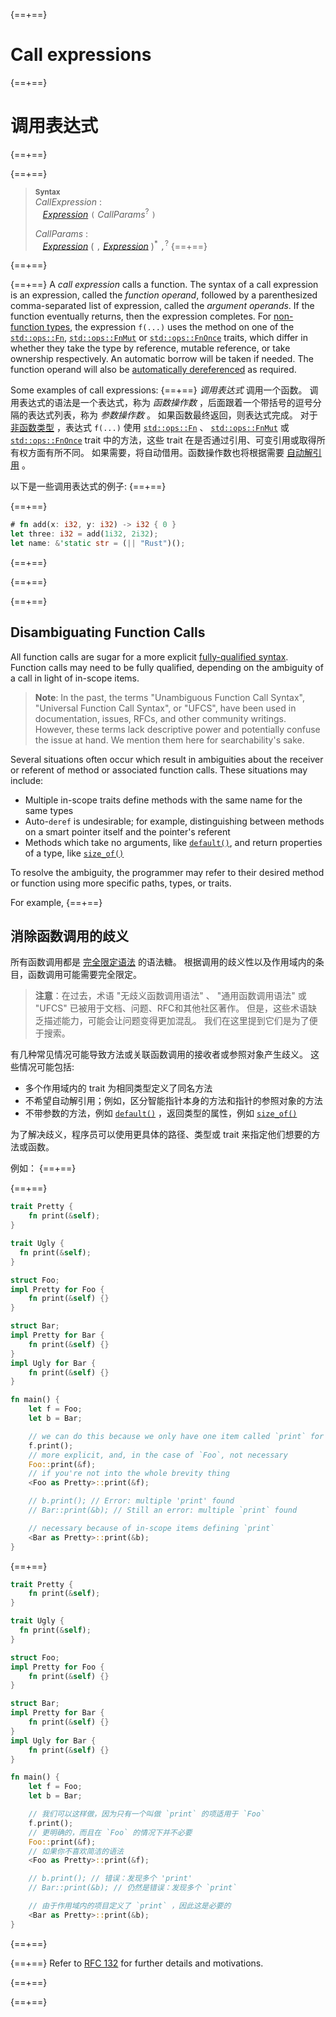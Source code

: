 {==+==}
# Call expressions
{==+==}
# 调用表达式
{==+==}


{==+==}
> **<sup>Syntax</sup>**\
> _CallExpression_ :\
> &nbsp;&nbsp; [_Expression_] `(` _CallParams_<sup>?</sup> `)`
>
> _CallParams_ :\
> &nbsp;&nbsp; [_Expression_]&nbsp;( `,` [_Expression_] )<sup>\*</sup> `,`<sup>?</sup>
{==+==}

{==+==}


{==+==}
A *call expression* calls a function.
The syntax of a call expression is an expression, called the *function operand*, followed by a parenthesized comma-separated list of expression, called the *argument operands*.
If the function eventually returns, then the expression completes.
For [non-function types], the expression `f(...)` uses the method on one of the [`std::ops::Fn`], [`std::ops::FnMut`] or [`std::ops::FnOnce`] traits, which differ in whether they take the type by reference, mutable reference, or take ownership respectively.
An automatic borrow will be taken if needed.
The function operand will also be [automatically dereferenced] as required.

Some examples of call expressions:
{==+==}
*调用表达式* 调用一个函数。
调用表达式的语法是一个表达式，称为 *函数操作数* ，后面跟着一个带括号的逗号分隔的表达式列表，称为 *参数操作数* 。
如果函数最终返回，则表达式完成。
对于 [非函数类型][non-function types] ，表达式 `f(...)` 使用 [`std::ops::Fn`] 、 [`std::ops::FnMut`] 或[`std::ops::FnOnce`] trait 中的方法，这些 trait 在是否通过引用、可变引用或取得所有权方面有所不同。
如果需要，将自动借用。函数操作数也将根据需要 [自动解引用][automatically dereferenced] 。

以下是一些调用表达式的例子:
{==+==}


{==+==}
```rust
# fn add(x: i32, y: i32) -> i32 { 0 }
let three: i32 = add(1i32, 2i32);
let name: &'static str = (|| "Rust")();
```
{==+==}

{==+==}


{==+==}
## Disambiguating Function Calls

All function calls are sugar for a more explicit [fully-qualified syntax].
Function calls may need to be fully qualified, depending on the ambiguity of a call in light of in-scope items.

> **Note**: In the past, the terms "Unambiguous Function Call Syntax", "Universal Function Call Syntax", or "UFCS", have been used in documentation, issues, RFCs, and other community writings.
> However, these terms lack descriptive power and potentially confuse the issue at hand.
> We mention them here for searchability's sake.

Several situations often occur which result in ambiguities about the receiver or referent of method or associated function calls.
These situations may include:

* Multiple in-scope traits define methods with the same name for the same types
* Auto-`deref` is undesirable; for example, distinguishing between methods on a smart pointer itself and the pointer's referent
* Methods which take no arguments, like [`default()`], and return properties of a type, like [`size_of()`]

To resolve the ambiguity, the programmer may refer to their desired method or function using more specific paths, types, or traits.

For example,
{==+==}
## 消除函数调用的歧义

所有函数调用都是 [完全限定语法][fully-qualified syntax] 的语法糖。
根据调用的歧义性以及作用域内的条目，函数调用可能需要完全限定。

> **注意**：在过去，术语 "无歧义函数调用语法" 、 "通用函数调用语法" 或 "UFCS" 已被用于文档、问题、RFC和其他社区著作。
> 但是，这些术语缺乏描述能力，可能会让问题变得更加混乱。
> 我们在这里提到它们是为了便于搜索。

有几种常见情况可能导致方法或关联函数调用的接收者或参照对象产生歧义。
这些情况可能包括:

* 多个作用域内的 trait 为相同类型定义了同名方法
* 不希望自动解引用；例如，区分智能指针本身的方法和指针的参照对象的方法
* 不带参数的方法，例如 [`default()`] ，返回类型的属性，例如 [`size_of()`]  

为了解决歧义，程序员可以使用更具体的路径、类型或 trait 来指定他们想要的方法或函数。

例如：
{==+==}


{==+==}
```rust
trait Pretty {
    fn print(&self);
}

trait Ugly {
  fn print(&self);
}

struct Foo;
impl Pretty for Foo {
    fn print(&self) {}
}

struct Bar;
impl Pretty for Bar {
    fn print(&self) {}
}
impl Ugly for Bar {
    fn print(&self) {}
}

fn main() {
    let f = Foo;
    let b = Bar;

    // we can do this because we only have one item called `print` for `Foo`s
    f.print();
    // more explicit, and, in the case of `Foo`, not necessary
    Foo::print(&f);
    // if you're not into the whole brevity thing
    <Foo as Pretty>::print(&f);

    // b.print(); // Error: multiple 'print' found
    // Bar::print(&b); // Still an error: multiple `print` found

    // necessary because of in-scope items defining `print`
    <Bar as Pretty>::print(&b);
}
```
{==+==}
```rust
trait Pretty {
    fn print(&self);
}

trait Ugly {
  fn print(&self);
}

struct Foo;
impl Pretty for Foo {
    fn print(&self) {}
}

struct Bar;
impl Pretty for Bar {
    fn print(&self) {}
}
impl Ugly for Bar {
    fn print(&self) {}
}

fn main() {
    let f = Foo;
    let b = Bar;

    // 我们可以这样做，因为只有一个叫做 `print` 的项适用于 `Foo`
    f.print();
    // 更明确的，而且在 `Foo` 的情况下并不必要
    Foo::print(&f);
    // 如果你不喜欢简洁的语法
    <Foo as Pretty>::print(&f);

    // b.print(); // 错误：发现多个 'print'
    // Bar::print(&b); // 仍然是错误：发现多个 `print`

    // 由于作用域内的项目定义了 `print` ，因此这是必要的
    <Bar as Pretty>::print(&b);
}
```
{==+==}


{==+==}
Refer to [RFC 132] for further details and motivations.

[RFC 132]: https://github.com/rust-lang/rfcs/blob/master/text/0132-ufcs.md
[_Expression_]: ../expressions.md
[`default()`]: ../../std/default/trait.Default.html#tymethod.default
[`size_of()`]: ../../std/mem/fn.size_of.html
[`std::ops::FnMut`]: ../../std/ops/trait.FnMut.html
[`std::ops::FnOnce`]: ../../std/ops/trait.FnOnce.html
[`std::ops::Fn`]: ../../std/ops/trait.Fn.html
[automatically dereferenced]: field-expr.md#automatic-dereferencing
[fully-qualified syntax]: ../paths.md#qualified-paths
[non-function types]: ../types/function-item.md
{==+==}

{==+==}